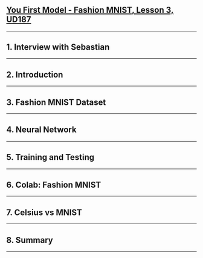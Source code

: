 #

## [You First Model - Fashion MNIST, Lesson 3, UD187](https://classroom.udacity.com/courses/ud187/lessons/e52f6e56-2fbc-4ba8-9f74-377937b7da5c/concepts/096e106c-eee4-4fed-84de-c3f751c98cdc)

---

## **1. Interview with Sebastian**

---

## **2. Introduction**

---

## **3. Fashion MNIST Dataset**

---

## **4. Neural Network**

---

## **5. Training and Testing**

---

## **6. Colab: Fashion MNIST**

---

## **7. Celsius vs MNIST**

---

## **8. Summary**

---
